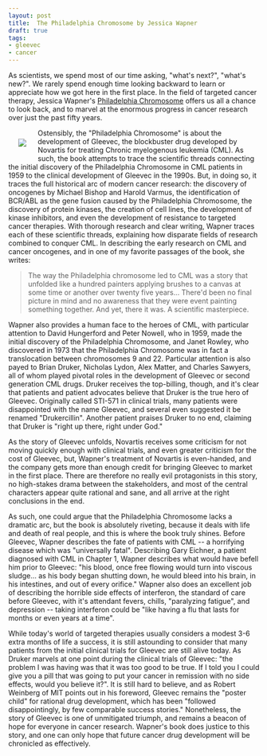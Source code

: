 ```yaml
--- 
layout: post 
title:  The Philadelphia Chromosome by Jessica Wapner
draft: true
tags:
- gleevec
- cancer
--- 
```

As scientists, we spend most of our time asking, "what's next?", "what's new?".  We rarely spend enough time looking backward to learn or appreciate how we got here in the first place.  In the field of targeted cancer therapy, Jessica Wapner's [Philadelphia Chromosome](http://jessicawapner.com/the-philadelphia-chromosome/) offers us all a chance to look back, and to marvel at the enormous progress in cancer research over just the past fifty years.

<img src="https://raw.github.com/ecerami/ecerami.github.io/master/img/wapner_book_cover.jpg" align=left style="padding:20px">

Ostensibly, the "Philadelphia Chromosome" is about the development of Gleevec, the blockbuster drug developed by Novartis for treating Chronic myelogenous leukemia (CML).  As such, the book attempts to trace the scientific threads connecting the initial discovery of the Philadelphia Chromosome in CML patients in 1959 to the clinical development of Gleevec in the 1990s.  But, in doing so, it traces the full historical arc of modern cancer research:  the discovery of oncogenes by Michael Bishop and Harold Varmus, the identification of BCR/ABL as the gene fusion caused by the Philadelphia Chromosome, the discovery of protein kinases, the creation of cell lines, the development of kinase inhibitors, and even the development of resistance to targeted cancer therapies.  With thorough research and clear writing, Wapner traces each of these scientific threads, explaining how disparate fields of research combined to conquer CML.  In describing the early research on CML and cancer oncogenes, and in one of my favorite passages of the book, she writes:

>The way the Philadelphia chromosome led to CML was a story that unfolded like a 
>hundred painters applying brushes to a canvas at some time or another over twenty five 
>years... There'd been no final picture in mind and no awareness that they were event 
>painting something together.  And yet, there it was.  A scientific masterpiece.
	
Wapner also provides a human face to the heroes of CML, with particular attention to David Hungerford and Peter Nowell, who in 1959, made the initial discovery of the Philadelphia Chromosome, and Janet Rowley, who discovered in 1973 that the Philadelphia Chromosome was in fact a translocation between chromosomes 9 and 22.  Particular attention is also payed to Brian Druker, Nicholas Lydon, Alex Matter, and Charles Sawyers, all of whom played pivotal roles in the development of Gleevec or second generation CML drugs.  Druker receives the top-billing, though, and it's clear that patients and patient advocates believe that Druker is the true hero of Gleevec.  Originally called STI-571 in clinical trials, many patients were disappointed with the name Gleevec, and several even suggested it be renamed "Drukercillin".  Another patient praises Druker to no end, claiming that Druker is "right up there, right under God."

As the story of Gleevec unfolds, Novartis receives some criticism for not moving quickly enough with clinical trials, and even greater criticism for the cost of Gleevec, but, Wapner's treatment of Novartis is even-handed, and the company gets more than enough credit for bringing Gleevec to market in the first place.  There are therefore no really evil protagonists in this story, no high-stakes drama between the stakeholders, and most of the central characters appear quite rational and sane, and all arrive at the right conclusions in the end.

As such, one could argue that the Philadelphia Chromosome lacks a dramatic arc, but the book is absolutely riveting, because it deals with life and death of real people, and this is where the book truly shines.  Before Gleevec, Wapner describes the fate of patients with CML -- a horrifying disease which was "universally fatal".  Describing Gary Eichner, a patient diagnosed with CML in Chapter 1, Wapner describes what would have befell him prior to Gleevec:  "his blood, once free flowing would turn into viscous sludge... as his body began shutting down, he would bleed into his brain, in his intestines, and out of every orifice."  Wapner also does an excellent job of describing the horrible side effects of interferon, the standard of care before Gleevec, with it's attendant fevers, chills, "paralyzing fatigue", and depression -- taking interferon could be "like having a flu that lasts for months or even years at a time".  

While today's world of targeted therapies usually considers a modest 3-6 extra months of life a success, it is still astounding to consider that many patients from the initial clinical trials for Gleevec are still alive today.  As Druker marvels at one point during the clinical trials of Gleevec:  "the problem I was having was that it was too good to be true.  If I told you I could give you a pill that was going to put your cancer in remission with no side effects, would you believe it?".  It is still hard to believe, and as Robert Weinberg of MIT points out in his foreword, Gleevec remains the "poster child" for rational drug development, which has been "followed disappointingly, by few comparable success stories."  Nonetheless, the story of Gleevec is one of unmitigated triumph, and remains a beacon of hope for everyone in cancer research.  Wapner's book does justice to this story, and one can only hope that future cancer drug development will be chronicled as effectively.